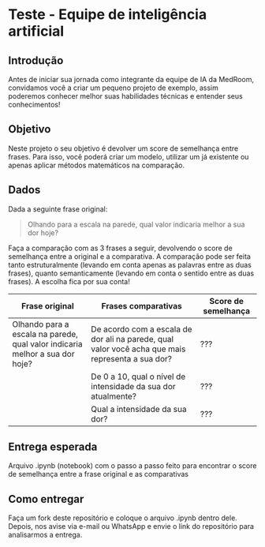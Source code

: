 # Teste - Equipe de inteligência artificial

## Introdução
Antes de iniciar sua jornada como integrante da equipe de IA da MedRoom, convidamos você a criar um pequeno projeto de exemplo, assim poderemos conhecer melhor suas habilidades técnicas e entender seus conhecimentos!

## Objetivo
Neste projeto o seu objetivo é devolver um score de semelhança entre frases. Para isso, você poderá criar um modelo, utilizar um já existente ou apenas aplicar métodos matemáticos na comparação.

## Dados
Dada a seguinte frase original:

> Olhando para a escala na parede, qual valor indicaria melhor a sua dor hoje?

Faça a comparação com as 3 frases a seguir, devolvendo o score de semelhança entre a original e a comparativa.
A comparação pode ser feita tanto estruturalmente (levando em conta apenas as palavras entre as duas frases), quanto semanticamente (levando em conta o sentido entre as duas frases). A escolha fica por sua conta!

|Frase original |Frases comparativas | Score de semelhança |
|--|--|--|
|Olhando para a escala na parede, qual valor indicaria melhor a sua dor hoje?|De acordo com a escala de dor ali na parede, qual valor você acha que mais representa a sua dor?|???
||De 0 a 10, qual o nível de intensidade da sua dor atualmente?|???
||Qual a intensidade da sua dor?|???

## Entrega esperada
Arquivo .ipynb (notebook) com o passo a passo feito para encontrar o score de semelhança entre a frase original e as comparativas

## Como entregar
Faça um fork deste repositório e coloque o arquivo .ipynb dentro dele. Depois, nos avise via e-mail ou WhatsApp e envie o link do repositório para analisarmos a entrega.
